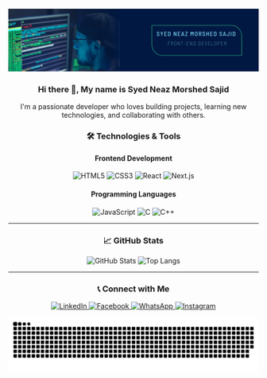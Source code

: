 ![Image Description](assets/Banner.png)

<div align='center'>
  
  ### Hi there 👋, My name is Syed Neaz Morshed Sajid

I'm a passionate developer who loves building projects, learning new technologies, and collaborating with others.
</div>


<div align='center'>
  
### 🛠️ Technologies & Tools


#### **Frontend Development**


<p>
  <img src="https://cdn.jsdelivr.net/gh/devicons/devicon/icons/html5/html5-original.svg" alt="HTML5" width="40" height="40"/>
  <img src="https://cdn.jsdelivr.net/gh/devicons/devicon/icons/css3/css3-original.svg" alt="CSS3" width="40" height="40"/>
  <img src="https://cdn.jsdelivr.net/gh/devicons/devicon/icons/react/react-original.svg" alt="React" width="40" height="40"/>
  <img src="https://cdn.jsdelivr.net/gh/devicons/devicon/icons/nextjs/nextjs-original.svg" alt="Next.js" width="40" height="40"/>  
</p>
</div>



<div align='center'>
  
#### **Programming Languages**

<p>
  <img src="https://cdn.jsdelivr.net/gh/devicons/devicon/icons/javascript/javascript-original.svg" alt="JavaScript" width="40" height="40"/>
  <img src="https://cdn.jsdelivr.net/gh/devicons/devicon/icons/c/c-original.svg" alt="C" width="40" height="40"/>
  <img src="https://cdn.jsdelivr.net/gh/devicons/devicon/icons/cplusplus/cplusplus-original.svg" alt="C++" width="40" height="40"/>
</p>
</div>

  




---
<div align='center'>
  
### 📈 GitHub Stats


![GitHub Stats](https://github-readme-stats.vercel.app/api?username=morshedsajid26&show_icons=true&theme=radical)
![Top Langs](https://github-readme-stats.vercel.app/api/top-langs/?username=morshedsajid26&layout=compact&theme=radical)


</div>

---
<div align='center'>
  
### 📞 Connect with Me


<p>
  <a href="https://www.linkedin.com/in/neaz-morshed-sajid" target="_blank">
    <img src="https://cdn.jsdelivr.net/gh/devicons/devicon/icons/linkedin/linkedin-original.svg" alt="LinkedIn" width="40" height="40"/>
  </a>
  <a href="https://www.facebook.com/snmsajid26" target="_blank">
    <img src="https://cdn.jsdelivr.net/gh/devicons/devicon/icons/facebook/facebook-original.svg" alt="Facebook" width="40" height="40"/>
  </a>
  <a href="https://wa.me/+8801756899699" target="_blank">
    <img src="https://upload.wikimedia.org/wikipedia/commons/6/6b/WhatsApp.svg" alt="WhatsApp" width="40" height="40"/>
  </a>
  <a href="https://www.instagram.com/neaz_morshed_sajid" target="_blank">
    <img src="https://upload.wikimedia.org/wikipedia/commons/a/a5/Instagram_icon.png" alt="Instagram" width="40" height="40"/>
  </a>
</p>
</div>


<div align='center'>

<picture>
  <source media="(prefers-color-scheme: dark)" srcset="https://raw.githubusercontent.com/morshedsajid26/morshedsajid26/output/github-snake-dark.svg" />
  <source media="(prefers-color-scheme: light)" srcset="https://raw.githubusercontent.com/morshedsajid26/morshedsajid26/output/github-snake.svg" />
  <img alt="github-snake" src="https://raw.githubusercontent.com/morshedsajid26/morshedsajid26/output/github-snake.svg" />
</picture>

</div>


